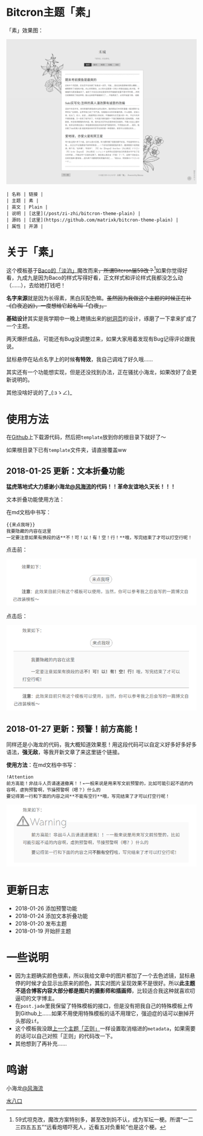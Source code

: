 # Bitcron主题「素」

「素」效果图：

![效果图](./screenshot.png)


```table
| 名称 | 链接 |
| 主题 | 素 |
| 英文 | Plain |
| 说明 | [这里](/post/zi-zhi/bitcron-theme-plain) |
| 源码 | [这里](https://github.com/matrixk/bitcron-theme-plain) |
| 属性 | 开源 |
```

# 关于「素」

这个模板基于[Baco的「淡泊」](https://blog.shuiba.co/bitcron-theme-light)魔改而来~~，所谓Bitcron届59改？~~[^59改]如果你觉得好看，九成九是因为Baco的样式写得好看，正文样式和评论样式我都没怎么动（……），去给她打钱吧！

[^59改]: 59式坦克改，魔改方案特别多，甚至改到妈不认，成为军坛一梗。所谓“一二三四五五五”“远看炮塔吓死人，近看五对负重轮”也是这个梗。

**名字来源**就是因为长得素，黑白灰配色嘛。~~虽然因为我做这个主题的时候正在补《白夜追凶》，一度想给它起名叫「白夜」。~~

**基础设计**其实是我学期中一晚上瞎搞出来的[树洞页](/post/meme)的设计，琢磨了一下拿来扩成了一个主题。

两天爆肝成品，可能还有Bug没调整过来，如果大家用着发现有Bug记得评论跟我说。

鼠标悬停在站点名字上的时候**有特效**，我自己调戏了好久哦……

其实还有一个功能想实现，但是还没找到办法，正在骚扰小海龙，如果改好了会更新说明的。

其他没啥好说的了\_(:зゝ∠)\_

# 使用方法

在[Github](https://github.com/matrixk/bitcron-theme-plain)上下载源代码，然后把`template`放到你的根目录下就好了～

如果根目录下已有`template`文件夹，请直接覆盖ww

## 2018-01-25 更新：文本折叠功能

**猛虎落地式大力感谢小海龙[@风海流](https://weibo.com/seadragondrift)的代码！！革命友谊地久天长！！！**

文本折叠功能使用方法：

在md文档中书写：

```
{{来点我呀}}
我要隐藏的内容在这里
一定要注意如果有换段的话**不！可！以！有！空！行！**哦，写完结束了才可以打空行呢！
```

点击前：

![效果图-点击前](./Foldup-before-click.png)

点击后：

![效果图-点击后](./Foldup-after-click.png)

## 2018-01-27 更新：预警！前方高能！

同样还是小海龙的代码，我大概知道效果惹！用这段代码可以自定义好多好多好多语法，**强无敌**，等我开新文章了来这里链个链接。

**使用方法**：在md文档中书写：

```
!Attention
前方高能！非战斗人员请速速撤离！！←一般来说是用来写文前预警的，比如可能引起不适的内容啊，虐狗预警啊，节操预警啊（嗯？）什么的
要记得第一行和下面的内容之间**不能有空行**哦，写完结束了才可以打空行呢！
```

![效果图](./Warning.png)

# 更新日志

- 2018-01-26 添加预警功能
- 2018-01-24 添加文本折叠功能
- 2018-01-20 发布主题
- 2018-01-19 开始肝主题

# 一些说明

- 因为主题确实颜色很素，所以我给文章中的图片都加了一个去色滤镜，鼠标悬停的时候才会显示出原来的颜色，其实对图片呈现效果不是很好。所以**此主题不适合博客内容大部分都是图片的摄影师和插画师**，比较适合我这种就喜欢叨逼叨的文字博主。
- 在`post.jade`里我保留了特殊模板的接口，但是没有把我自己的特殊模板上传到Github上……如果不用使用特殊模板的话不用理它，强迫症的话可以删掉开头那段`if`。
- 这个模板我没跟[上一个主题「正则」](/post/zi-zhi/bitcron-theme-canonical)一样设置取消缩进的`metadata`，如果需要的话可以自己对照「正则」的代码改一下。
- 其他想到了再补充……

# 鸣谢

小海龙[@风海流](https://weibo.com/seadragondrift)

[水八口](https://blog.shuiba.co)
